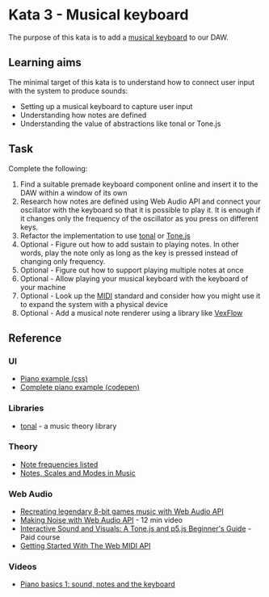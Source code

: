 # Kata 3 - Musical keyboard

The purpose of this kata is to add a [musical keyboard](https://en.wikipedia.org/wiki/Musical_keyboard) to our DAW.

## Learning aims

The minimal target of this kata is to understand how to connect user input with the system to produce sounds:

* Setting up a musical keyboard to capture user input
* Understanding how notes are defined
* Understanding the value of abstractions like tonal or Tone.js

## Task

Complete the following:

1. Find a suitable premade keyboard component online and insert it to the DAW within a window of its own
2. Research how notes are defined using Web Audio API and connect your oscillator with the keyboard so that it is possible to play it. It is enough if it changes only the frequency of the oscillator as you press on different keys.
3. Refactor the implementation to use [tonal](https://www.npmjs.com/package/tonal) or [Tone.js](https://tonejs.github.io/)
4. Optional - Figure out how to add sustain to playing notes. In other words, play the note only as long as the key is pressed instead of changing only frequency.
5. Optional - Figure out how to support playing multiple notes at once
6. Optional - Allow playing your musical keyboard with the keyboard of your machine
7. Optional - Look up the [MIDI](https://en.wikipedia.org/wiki/MIDI) standard and consider how you might use it to expand the system with a physical device
8. Optional - Add a musical note renderer using a library like [VexFlow](https://www.vexflow.com/)

## Reference

### UI

* [Piano example (css)](https://github.com/isbendiyarovanezrin/Piano)
* [Complete piano example (codepen)](https://codepen.io/gabrielcarol/pen/rGeEbY)

### Libraries

* [tonal](https://github.com/tonaljs/tonal) - a music theory library

### Theory

* [Note frequencies listed](https://pages.mtu.edu/~suits/notefreqs.html)
* [Notes, Scales and Modes in Music](https://deviantnoise.com/music-theory/notes-scales-modes/)

### Web Audio

* [Recreating legendary 8-bit games music with Web Audio API](https://codepen.io/gregh/post/recreating-legendary-8-bit-games-music-with-web-audio-api)
* [Making Noise with Web Audio API](https://sparkbox.com/foundry/chiptune_style_browser_generated_music_using_tone.js) - 12 min video
* [Interactive Sound and Visuals: A Tone.js and p5.js Beginner's Guide](https://musichackspace.org/product/interactive-sound-and-visuals-a-tone-js-and-p5-js-beginners-guide/) - Paid course
* [Getting Started With The Web MIDI API](https://www.smashingmagazine.com/2018/03/web-midi-api/)

### Videos

* [Piano basics 1: sound, notes and the keyboard](https://www.youtube.com/watch?v=l6ihnJFDnJA)
